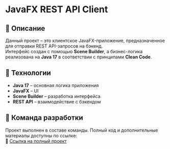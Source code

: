 # **JavaFX REST API Client**

## 📌 Описание  
Данный проект – это клиентское JavaFX-приложение, предназначенное для отправки REST API-запросов на бэкенд.  
Интерфейс создан с помощью **Scene Builder**, а бизнес-логика реализована на **Java 17** в соответствии с принципами **Clean Code**.  

## 🔧 Технологии  
- **Java 17** – основная логика приложения  
- **JavaFX** – UI  
- **Scene Builder** – разработка интерфейса  
- **REST API** – взаимодействие с бэкендом  

## 👥 Команда разработки  
Проект выполнен в составе команды. Полный код и дополнительные материалы доступны по ссылке:  
🔗 [Ссылка на полный проект](https://github.com/Lectorem794643/IRS)
